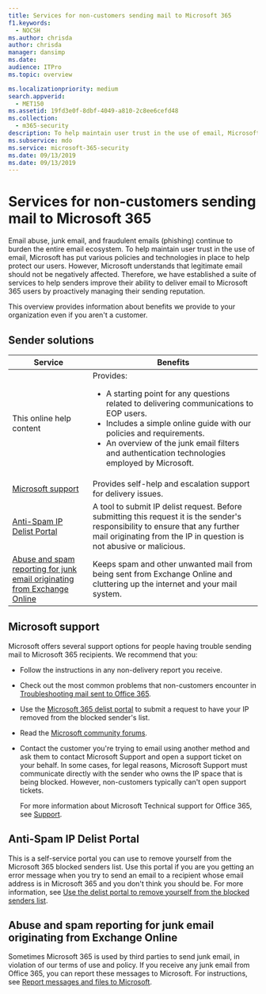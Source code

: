 ```yaml
---
title: Services for non-customers sending mail to Microsoft 365
f1.keywords:
  - NOCSH
ms.author: chrisda
author: chrisda
manager: dansimp
ms.date:
audience: ITPro
ms.topic: overview

ms.localizationpriority: medium
search.appverid:
  - MET150
ms.assetid: 19fd3e0f-8dbf-4049-a810-2c8ee6cefd48
ms.collection:
  - m365-security
description: To help maintain user trust in the use of email, Microsoft has put in place various policies and technologies to help protect our users.
ms.subservice: mdo
ms.service: microsoft-365-security
ms.date: 09/13/2019
ms.date: 09/13/2019
---
```


# Services for non-customers sending mail to Microsoft 365

Email abuse, junk email, and fraudulent emails (phishing) continue to burden the entire email ecosystem. To help maintain user trust in the use of email, Microsoft has put various policies and technologies in place to help protect our users. However, Microsoft understands that legitimate email should not be negatively affected. Therefore, we have established a suite of services to help senders improve their ability to deliver email to Microsoft 365 users by proactively managing their sending reputation.

This overview provides information about benefits we provide to your organization even if you aren't a customer.

## Sender solutions

|Service|Benefits|
|---|---|
|This online help content|Provides: <ul><li>A starting point for any questions related to delivering communications to EOP users.</li><li>Includes a simple online guide with our policies and requirements.</li><li>An overview of the junk email filters and authentication technologies employed by Microsoft.</li><ul>|
|[Microsoft support](#microsoft-support)|Provides self-help and escalation support for delivery issues.|
|[Anti-Spam IP Delist Portal](#anti-spam-ip-delist-portal)|A tool to submit IP delist request. Before submitting this request it is the sender's responsibility to ensure that any further mail originating from the IP in question is not abusive or malicious.|
|[Abuse and spam reporting for junk email originating from Exchange Online](#abuse-and-spam-reporting-for-junk-email-originating-from-exchange-online)|Keeps spam and other unwanted mail from being sent from Exchange Online and cluttering up the internet and your mail system.|

## Microsoft support

Microsoft offers several support options for people having trouble sending mail to Microsoft 365 recipients. We recommend that you:

- Follow the instructions in any non-delivery report you receive.

- Check out the most common problems that non-customers encounter in [Troubleshooting mail sent to Office 365](mail-flow-troubleshooting.md).

- Use the [Microsoft 365 delist portal](https://sender.office.com) to submit a request to have your IP removed from the blocked sender's list.

- Read the [Microsoft community forums](https://community.office365.com/f/).

- Contact the customer you're trying to email using another method and ask them to contact Microsoft Support and open a support ticket on your behalf. In some cases, for legal reasons, Microsoft Support must communicate directly with the sender who owns the IP space that is being blocked. However, non-customers typically can't open support tickets.

  For more information about Microsoft Technical support for Office 365, see [Support](/office365/servicedescriptions/office-365-platform-service-description/support).

## Anti-Spam IP Delist Portal

This is a self-service portal you can use to remove yourself from the Microsoft 365 blocked senders list. Use this portal if you are you getting an error message when you try to send an email to a recipient whose email address is in Microsoft 365 and you don't think you should be. For more information, see [Use the delist portal to remove yourself from the blocked senders list](use-the-delist-portal-to-remove-yourself-from-the-office-365-blocked-senders-lis.md).

## Abuse and spam reporting for junk email originating from Exchange Online

Sometimes Microsoft 365 is used by third parties to send junk email, in violation of our terms of use and policy. If you receive any junk email from Office 365, you can report these messages to Microsoft. For instructions, see [Report messages and files to Microsoft](submissions-report-messages-files-to-microsoft.md).
